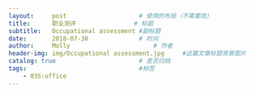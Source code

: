 ```yaml
---
layout:     post   				    # 使用的布局（不需要改）
title:      职业测评 				# 标题
subtitle:   Occupational assessment #副标题
date:       2018-07-30 				# 时间
author:     Molly 						# 作者
header-img: img/Occupational assessment.jpg 	#这篇文章标题背景图片
catalog: true 						# 是否归档
tags:								#标签
    - 03S:office
---
```

